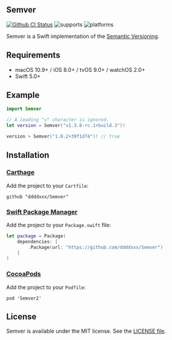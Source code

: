 ## Semver

[![Github CI Status](https://github.com/ddddxxx/Semver/workflows/CI/badge.svg)](https://github.com/ddddxxx/Semver/actions)
![supports](https://img.shields.io/badge/supports-Carthage%20%7C%20Swift_PM-brightgreen.svg)
![platforms](https://img.shields.io/badge/platforms-macOS%20%7C%20iOS%20%7C%20tvOS%20%7C%20watchOS-lightgrey.svg)

Semver is a Swift implementation of the [Semantic Versioning](http://semver.org/).

## Requirements

- macOS 10.9+ / iOS 8.0+ / tvOS 9.0+ / watchOS 2.0+
- Swift 5.0+

## Example

```swift
import Semver

// A leading "v" character is ignored.
let version = Semver("v1.3.8-rc.1+build.3")!

version > Semver("1.0.2+39f1d74")! // true
```

## Installation

### [Carthage](https://github.com/Carthage/Carthage)

Add the project to your `Cartfile`:

```
github "ddddxxx/Semver"
```

### [Swift Package Manager](https://github.com/apple/swift-package-manager)

Add the project to your `Package.swift` file:

```swift
let package = Package(
    dependencies: [
        .Package(url: "https://github.com/ddddxxx/Semver")
    ]
)
```

### [CocoaPods](https://cocoapods.org)

Add the project to your `Podfile`:

```
pod 'Semver2'
```

## License

Semver is available under the MIT license. See the [LICENSE file](LICENSE).
